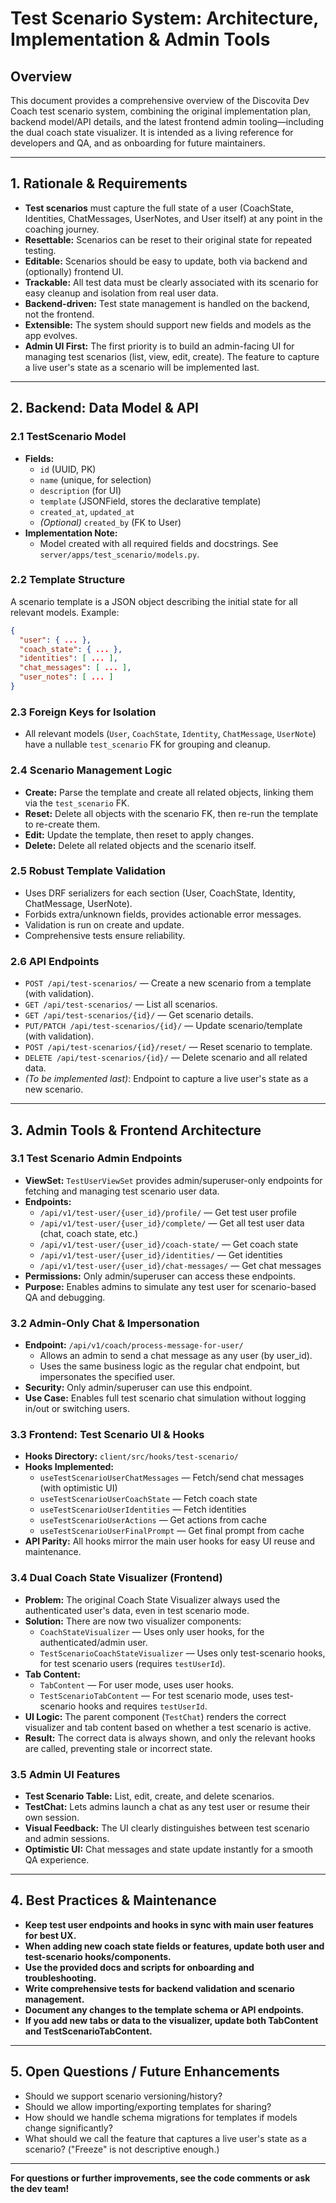 # Test Scenario System: Architecture, Implementation & Admin Tools

## Overview

This document provides a comprehensive overview of the Discovita Dev Coach test scenario system, combining the original implementation plan, backend model/API details, and the latest frontend admin tooling—including the dual coach state visualizer. It is intended as a living reference for developers and QA, and as onboarding for future maintainers.

---

## 1. Rationale & Requirements

- **Test scenarios** must capture the full state of a user (CoachState, Identities, ChatMessages, UserNotes, and User itself) at any point in the coaching journey.
- **Resettable:** Scenarios can be reset to their original state for repeated testing.
- **Editable:** Scenarios should be easy to update, both via backend and (optionally) frontend UI.
- **Trackable:** All test data must be clearly associated with its scenario for easy cleanup and isolation from real user data.
- **Backend-driven:** Test state management is handled on the backend, not the frontend.
- **Extensible:** The system should support new fields and models as the app evolves.
- **Admin UI First:** The first priority is to build an admin-facing UI for managing test scenarios (list, view, edit, create). The feature to capture a live user's state as a scenario will be implemented last.

---

## 2. Backend: Data Model & API

### 2.1 TestScenario Model
- **Fields:**
  - `id` (UUID, PK)
  - `name` (unique, for selection)
  - `description` (for UI)
  - `template` (JSONField, stores the declarative template)
  - `created_at`, `updated_at`
  - *(Optional)* `created_by` (FK to User)
- **Implementation Note:**
  - Model created with all required fields and docstrings. See `server/apps/test_scenario/models.py`.

### 2.2 Template Structure
A scenario template is a JSON object describing the initial state for all relevant models. Example:

```json
{
  "user": { ... },
  "coach_state": { ... },
  "identities": [ ... ],
  "chat_messages": [ ... ],
  "user_notes": [ ... ]
}
```

### 2.3 Foreign Keys for Isolation
- All relevant models (`User`, `CoachState`, `Identity`, `ChatMessage`, `UserNote`) have a nullable `test_scenario` FK for grouping and cleanup.

### 2.4 Scenario Management Logic
- **Create:** Parse the template and create all related objects, linking them via the `test_scenario` FK.
- **Reset:** Delete all objects with the scenario FK, then re-run the template to re-create them.
- **Edit:** Update the template, then reset to apply changes.
- **Delete:** Delete all related objects and the scenario itself.

### 2.5 Robust Template Validation
- Uses DRF serializers for each section (User, CoachState, Identity, ChatMessage, UserNote).
- Forbids extra/unknown fields, provides actionable error messages.
- Validation is run on create and update.
- Comprehensive tests ensure reliability.

### 2.6 API Endpoints
- `POST /api/test-scenarios/` — Create a new scenario from a template (with validation).
- `GET /api/test-scenarios/` — List all scenarios.
- `GET /api/test-scenarios/{id}/` — Get scenario details.
- `PUT/PATCH /api/test-scenarios/{id}/` — Update scenario/template (with validation).
- `POST /api/test-scenarios/{id}/reset/` — Reset scenario to template.
- `DELETE /api/test-scenarios/{id}/` — Delete scenario and all related data.
- *(To be implemented last)*: Endpoint to capture a live user's state as a new scenario.

---

## 3. Admin Tools & Frontend Architecture

### 3.1 Test Scenario Admin Endpoints
- **ViewSet:** `TestUserViewSet` provides admin/superuser-only endpoints for fetching and managing test scenario user data.
- **Endpoints:**
  - `/api/v1/test-user/{user_id}/profile/` — Get test user profile
  - `/api/v1/test-user/{user_id}/complete/` — Get all test user data (chat, coach state, etc.)
  - `/api/v1/test-user/{user_id}/coach-state/` — Get coach state
  - `/api/v1/test-user/{user_id}/identities/` — Get identities
  - `/api/v1/test-user/{user_id}/chat-messages/` — Get chat messages
- **Permissions:** Only admin/superuser can access these endpoints.
- **Purpose:** Enables admins to simulate any test user for scenario-based QA and debugging.

### 3.2 Admin-Only Chat & Impersonation
- **Endpoint:** `/api/v1/coach/process-message-for-user/`
  - Allows an admin to send a chat message as any user (by user_id).
  - Uses the same business logic as the regular chat endpoint, but impersonates the specified user.
- **Security:** Only admin/superuser can use this endpoint.
- **Use Case:** Enables full test scenario chat simulation without logging in/out or switching users.

### 3.3 Frontend: Test Scenario UI & Hooks
- **Hooks Directory:** `client/src/hooks/test-scenario/`
- **Hooks Implemented:**
  - `useTestScenarioUserChatMessages` — Fetch/send chat messages (with optimistic UI)
  - `useTestScenarioUserCoachState` — Fetch coach state
  - `useTestScenarioUserIdentities` — Fetch identities
  - `useTestScenarioUserActions` — Get actions from cache
  - `useTestScenarioUserFinalPrompt` — Get final prompt from cache
- **API Parity:** All hooks mirror the main user hooks for easy UI reuse and maintenance.

### 3.4 Dual Coach State Visualizer (Frontend)
- **Problem:** The original Coach State Visualizer always used the authenticated user's data, even in test scenario mode.
- **Solution:** There are now two visualizer components:
  - `CoachStateVisualizer` — Uses only user hooks, for the authenticated/admin user.
  - `TestScenarioCoachStateVisualizer` — Uses only test-scenario hooks, for test scenario users (requires `testUserId`).
- **Tab Content:**
  - `TabContent` — For user mode, uses user hooks.
  - `TestScenarioTabContent` — For test scenario mode, uses test-scenario hooks and requires `testUserId`.
- **UI Logic:** The parent component (`TestChat`) renders the correct visualizer and tab content based on whether a test scenario is active.
- **Result:** The correct data is always shown, and only the relevant hooks are called, preventing stale or incorrect state.

### 3.5 Admin UI Features
- **Test Scenario Table:** List, edit, create, and delete scenarios.
- **TestChat:** Lets admins launch a chat as any test user or resume their own session.
- **Visual Feedback:** The UI clearly distinguishes between test scenario and admin sessions.
- **Optimistic UI:** Chat messages and state update instantly for a smooth QA experience.

---

## 4. Best Practices & Maintenance

- **Keep test user endpoints and hooks in sync with main user features for best UX.**
- **When adding new coach state fields or features, update both user and test-scenario hooks/components.**
- **Use the provided docs and scripts for onboarding and troubleshooting.**
- **Write comprehensive tests for backend validation and scenario management.**
- **Document any changes to the template schema or API endpoints.**
- **If you add new tabs or data to the visualizer, update both TabContent and TestScenarioTabContent.**

---

## 5. Open Questions / Future Enhancements

- Should we support scenario versioning/history?
- Should we allow importing/exporting templates for sharing?
- How should we handle schema migrations for templates if models change significantly?
- What should we call the feature that captures a live user's state as a scenario? ("Freeze" is not descriptive enough.)

---

**For questions or further improvements, see the code comments or ask the dev team!** 